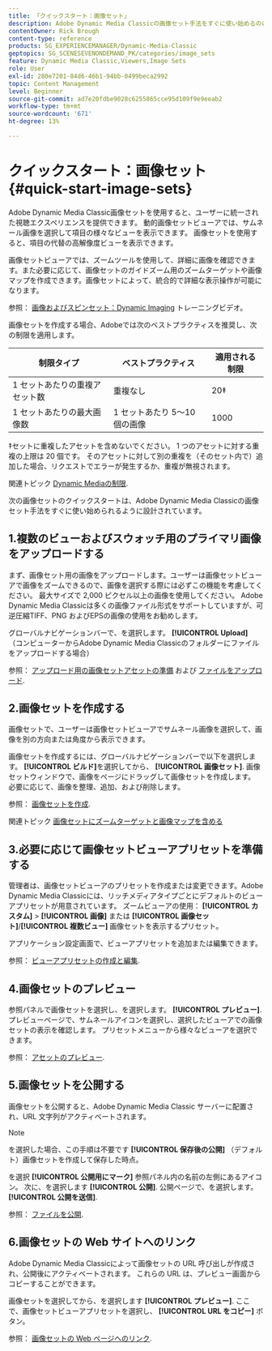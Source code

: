 ```yaml
---
title: 「クイックスタート：画像セット」
description: Adobe Dynamic Media Classicの画像セット手法をすぐに使い始めるのに役立つ画像セットの概要とクイックスタートです。
contentOwner: Rick Brough
content-type: reference
products: SG_EXPERIENCEMANAGER/Dynamic-Media-Classic
geptopics: SG_SCENESEVENONDEMAND_PK/categories/image_sets
feature: Dynamic Media Classic,Viewers,Image Sets
role: User
exl-id: 280e7201-84d6-46b1-94bb-0499beca2992
topic: Content Management
level: Beginner
source-git-commit: ad7e20fdbe9028c6255865cce95d109f9e9eeab2
workflow-type: tm+mt
source-wordcount: '671'
ht-degree: 13%

---
```


# クイックスタート：画像セット{#quick-start-image-sets}

Adobe Dynamic Media Classic画像セットを使用すると、ユーザーに統一された視聴エクスペリエンスを提供できます。 動的画像セットビューアでは、サムネール画像を選択して項目の様々なビューを表示できます。 画像セットを使用すると、項目の代替の高解像度ビューを表示できます。

画像セットビューアでは、ズームツールを使用して、詳細に画像を確認できます。また必要に応じて、画像セットのガイドズーム用のズームターゲットや画像マップを作成できます。画像セットによって、統合的で詳細な表示操作が可能になります。

参照： [画像およびスピンセット：Dynamic Imaging](https://s7d5.scene7.com/s7viewers/html5/VideoViewer.html?videoserverurl=https://s7d5.scene7.com/is/content/&amp;emailurl=https://s7d5.scene7.com/s7/emailFriend&amp;serverUrl=https://s7d5.scene7.com/is/image/&amp;config=Scene7SharedAssets/Universal_HTML5_Video&amp;contenturl=https://s7d5.scene7.com/skins/&amp;asset=S7tutorials/556_Image%20&amp;%20Spin%20Sets_converted%20renamed_Dynamic%20Imaging-AVS) トレーニングビデオ。

画像セットを作成する場合、Adobeでは次のベストプラクティスを推奨し、次の制限を適用します。

| 制限タイプ | ベストプラクティス | 適用される制限 |
| --- | --- | --- |
| 1 セットあたりの重複アセット数 | 重複なし | 20‡ |
| 1 セットあたりの最大画像数 | 1 セットあたり 5～10 個の画像 | 1000 |

‡セットに重複したアセットを含めないでください。 1 つのアセットに対する重複の上限は 20 個です。 そのアセットに対して別の重複を（そのセット内で）追加した場合、リクエストでエラーが発生するか、重複が無視されます。

関連トピック [Dynamic Mediaの制限](/help/using/limitations.md).

次の画像セットのクイックスタートは、Adobe Dynamic Media Classicの画像セット手法をすぐに使い始められるように設計されています。

## 1.複数のビューおよびスウォッチ用のプライマリ画像をアップロードする

まず、画像セット用の画像をアップロードします。ユーザーは画像セットビューアで画像をズームできるので、画像を選択する際には必ずこの機能を考慮してください。 最大サイズで 2,000 ピクセル以上の画像を使用してください。 Adobe Dynamic Media Classicは多くの画像ファイル形式をサポートしていますが、可逆圧縮TIFF、PNG およびEPSの画像の使用をお勧めします。

グローバルナビゲーションバーで、を選択します。 **[!UICONTROL Upload]** （コンピューターからAdobe Dynamic Media Classicのフォルダーにファイルをアップロードする場合）

参照： [アップロード用の画像セットアセットの準備](preparing-image-set-assets-upload.md#preparing-image-set-assets-for-upload) および [ファイルをアップロード](uploading-files.md#uploading-your-files).

## 2.画像セットを作成する

画像セットで、ユーザーは画像セットビューアでサムネール画像を選択して、画像を別の方向または角度から表示できます。

画像セットを作成するには、グローバルナビゲーションバーで以下を選択します。 **[!UICONTROL ビルド]**&#x200B;を選択してから、 **[!UICONTROL 画像セット]**. 画像セットウィンドウで、画像をページにドラッグして画像セットを作成します。 必要に応じて、画像を整理、追加、および削除します。

参照： [画像セットを作成](creating-image-set.md#creating-an-image-set).

関連トピック [画像セットにズームターゲットと画像マップを含める](/help/using/including-zoom-targets-image-maps-image-sets.md)

## 3.必要に応じて画像セットビューアプリセットを準備する

管理者は、画像セットビューアのプリセットを作成または変更できます。Adobe Dynamic Media Classicには、リッチメディアタイプごとにデフォルトのビューアプリセットが用意されています。 ズームビューアの使用： **[!UICONTROL カスタム]** > **[!UICONTROL 画像]** または **[!UICONTROL 画像セット]**/**[!UICONTROL 複数ビュー]** 画像セットを表示するプリセット。

アプリケーション設定画面で、ビューアプリセットを追加または編集できます。

参照： [ビューアプリセットの作成と編集](application-setup.md#adding-and-editing-viewer-presets).

## 4.画像セットのプレビュー

参照パネルで画像セットを選択し、を選択します。 **[!UICONTROL プレビュー]**. プレビューページで、サムネールアイコンを選択し、選択したビューアでの画像セットの表示を確認します。 プリセットメニューから様々なビューアを選択できます。

参照： [アセットのプレビュー](previewing-asset.md#previewing-an-asset).

## 5.画像セットを公開する

画像セットを公開すると、Adobe Dynamic Media Classic サーバーに配置され、URL 文字列がアクティベートされます。

>[!NOTE]
>
>を選択した場合、この手順は不要です **[!UICONTROL 保存後の公開]** （デフォルト）画像セットを作成して保存した時点。

を選択 **[!UICONTROL 公開用にマーク]** 参照パネル内の名前の左側にあるアイコン。 次に、を選択します **[!UICONTROL 公開]**. 公開ページで、を選択します。 **[!UICONTROL 公開を送信]**.

参照： [ファイルを公開](publishing-files.md#publishing-files).

## 6.画像セットの Web サイトへのリンク

Adobe Dynamic Media Classicによって画像セットの URL 呼び出しが作成され、公開後にアクティベートされます。 これらの URL は、プレビュー画面からコピーすることができます。

画像セットを選択してから、を選択します **[!UICONTROL プレビュー]**. ここで、画像セットビューアプリセットを選択し、 **[!UICONTROL URL をコピー]** ボタン。

参照： [画像セットの Web ページへのリンク](linking-image-set-web-page.md#linking-an-image-set-to-a-web-page).
